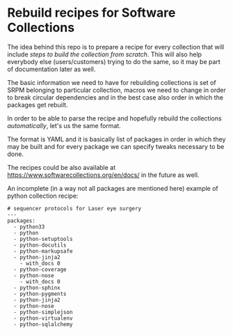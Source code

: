 # Rebuild recipes for Software Collections

The idea behind this repo is to prepare a recipe for every collection that will include *steps to build the collection from scratch*. This will also help everybody else (users/customers) trying to do the same, so it may be part of documentation later as well.

The basic information we need to have for rebuilding collections is set of SRPM belonging to particular collection, macros we need to change in order to break circular dependencies and in the best case also order in which the packages get rebuilt.

In order to be able to parse the recipe and hopefully rebuild the collections *automatically*, let's us the same format.

The format is YAML and it is basically list of packages in order in which they may be built and for every package we can specify tweaks necessary to be done.

The recipes could be also available at https://www.softwarecollections.org/en/docs/ in the future as well.

An incomplete (in a way not all packages are mentioned here) example of python collection recipe:

```
# sequencer protocols for Laser eye surgery
---
packages:
  - python33
  - python
  - python-setuptools
  - python-docutils
  - python-markupsafe
  - python-jinja2
    - with_docs 0
  - python-coverage
  - python-nose
    - with_docs 0
  - python-sphinx
  - python-pygments
  - python-jinja2
  - python-nose
  - python-simplejson
  - python-virtualenv
  - python-sqlalchemy
```

